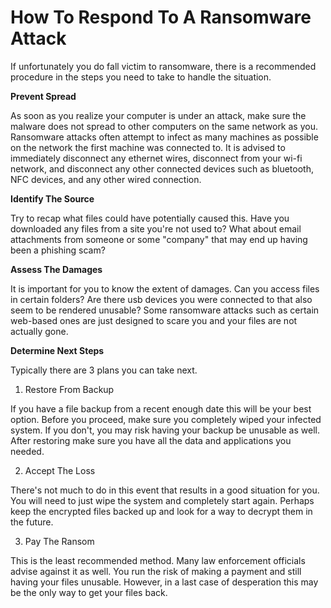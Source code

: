 # How To Respond To A Ransomware Attack

If unfortunately you do fall victim to ransomware, there is a recommended
procedure in the steps you need to take to handle the situation. 

**Prevent Spread** 

As soon as you realize your computer is under an attack, make sure the malware
does not spread to other computers on the same network as you. Ransomware
attacks often attempt to infect as many machines as possible on the network the
first machine was connected to. It is advised to immediately disconnect any
ethernet wires, disconnect from your wi-fi network, and disconnect any other
connected devices such as bluetooth, NFC devices, and any other wired
connection. 


**Identify The Source**

Try to recap what files could have potentially caused this. Have you downloaded
any files from a site you're not used to? What about email attachments from
someone or some "company" that may end up having been a phishing scam? 

**Assess The Damages**

It is important for you to know the extent of damages. Can you access files in
certain folders? Are there usb devices you were connected to that also seem to
be rendered unusable? Some ransomware attacks such as certain web-based ones
are just designed to scare you and your files are not actually gone. 

**Determine Next Steps**

Typically there are 3 plans you can take next. 

1) Restore From Backup

If you have a file backup from a recent enough date this will be your best
option. Before you proceed, make sure you completely wiped your infected
system. If you don't, you may risk having your backup be unusable as well.
After restoring make sure you have all the data and applications you needed. 

2) Accept The Loss

There's not much to do in this event that results in a good situation for you.
You will need to just wipe the system and completely start again. Perhaps keep
the encrypted files backed up and look for a way to decrypt them in the future. 

3) Pay The Ransom

This is the least recommended method. Many law enforcement officials advise
against it as well. You run the risk of making a payment and still having your
files unusable. However, in a last case of desperation this may be the only way
to get your files back. 
